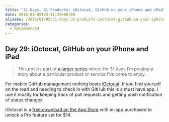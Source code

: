 ```yaml
---
title: "31 Days, 31 Products: iOctocat, GitHub on your iPhone and iPad"
date: 2016-01-05T23:11:29+00:00
aliases: /2016/01/05/31-days-31-products-ioctocat-github-on-your-iphone-and-ipad/
categories:
  - Recommended
---
```


## Day 29: iOctocat, GitHub on your iPhone and iPad

> This post is part of [a larger series][1] where for 31 days I&#8217;m posting a story about a particular product or service I&#8217;ve come to enjoy.

For mobile GitHub management nothing beats [iOctocat][2]. If you find yourself on the road and needing to check in with GitHub this is a must have app. I use it mostly for keeping track of pull requests and getting push notification of status changes.

iOctocat is a [free download on the App Store][3] with in-app purchased to unlock a Pro feature set for $14.

[1]: http://mikezornek.com/2015/11/24/31-days-31-products-launch-post/
[2]: https://ioctocat.com/
[3]: https://ioctocat.com/appstore
